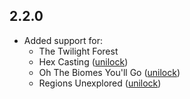 ## 2.2.0
- Added support for:
  - The Twilight Forest
  - Hex Casting ([unilock](https://github.com/TeamDiopside/SeparatedLeaves/pull/2))
  - Oh The Biomes You'll Go ([unilock](https://github.com/TeamDiopside/SeparatedLeaves/pull/2))
  - Regions Unexplored ([unilock](https://github.com/TeamDiopside/SeparatedLeaves/pull/2))